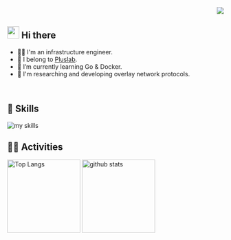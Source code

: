 
<div align="right">
  <img src="https://komarev.com/ghpvc/?username=Minmin067" />
</div>




## <img src="https://media0.giphy.com/media/v1.Y2lkPTc5MGI3NjExNjRidDZ3cGpyc3l4ZmM5Ym1teWF0eWt3c3ZqYTFkbzd6MHE0MWRscyZlcD12MV9pbnRlcm5hbF9naWZfYnlfaWQmY3Q9Zw/unQ3IJU2RG7DO/giphy.gif" width="28"> Hi there

- 🧑‍💻 I'm an infrastructure engineer.
- 🏫 I belong to [Pluslab](https://pluslab.org/).
- 🌱 I’m currently learning Go & Docker.
- 🔧 I'm researching and developing overlay network protocols.
<br>


<!-- ライトモート：theme=light, ダークモート：theme=dark -->
<!-- アイコンの選択肢一覧：https://arc.net/l/quote/zizyykfh -->
## 🌱 Skills
<img alt="my skills" src="https://skillicons.dev/icons?theme=dark&perline=7&i=html,css,js,php,arduino,raspberrypi,linux,ubuntu,docker,unity,c,css,cpp,java,py,go" />
<br>


<!-- ライトモート：theme=light, ダークモート：theme=vue-dark  -->
## 🏃‍♀️ Activities
<div align="left"> 
  <img alt="Top Langs" height="170px" src="https://github-readme-stats.vercel.app/api?username=Minmin067&theme=vue-dark&layout=compact" />
  <img alt="github stats" height="170px" src="https://github-readme-stats.vercel.app/api/top-langs/?username=Minmin067&theme=vue-dark&layout=compact" />
</div>

<!--
**Minmin067/Minmin067** is a ✨ _special_ ✨ repository because its `README.md` (this file) appears on your GitHub profile.

Here are some ideas to get you started:

- 🔭 I’m currently working on ...
- 🌱 I’m currently learning ...
- 👯 I’m looking to collaborate on ...
- 🤔 I’m looking for help with ...
- 💬 Ask me about ...
- 📫 How to reach me: ...
- 😄 Pronouns: ...
- ⚡ Fun fact: ...
-->
